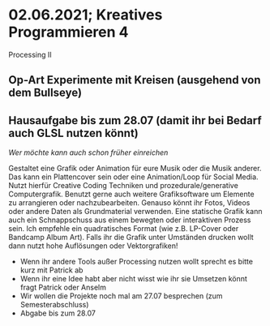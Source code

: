 # 02.06.2021; Kreatives Programmieren 4

Processing II

## Op-Art Experimente mit Kreisen (ausgehend von dem Bullseye)

## Hausaufgabe bis zum 28.07 (damit ihr bei Bedarf auch GLSL nutzen könnt)

*Wer möchte kann auch schon früher einreichen*

Gestaltet eine Grafik oder Animation für eure Musik oder die Musik anderer. Das kann ein Plattencover sein oder eine Animation/Loop für Social Media. Nutzt hierfür Creative Coding Techniken und prozedurale/generative Computergrafik. Benutzt gerne auch weitere Grafiksoftware um Elemente zu arrangieren oder nachzubearbeiten. Genauso könnt ihr Fotos, Videos oder andere Daten als Grundmaterial verwenden. Eine statische Grafik kann auch ein Schnappschuss aus einem bewegten oder interaktiven Prozess sein. Ich empfehle ein quadratisches Format (wie z.B. LP-Cover oder Bandcamp Album Art). Falls ihr die Grafik unter Umständen drucken wollt dann nutzt hohe Auflösungen oder Vektorgrafiken!

* Wenn ihr andere Tools außer Processing nutzen wollt sprecht es bitte kurz mit Patrick ab
* Wenn ihr eine Idee habt aber nicht wisst wie ihr sie Umsetzen könnt fragt Patrick oder Anselm
* Wir wollen die Projekte noch mal am 27.07 besprechen (zum Semesterabschluss)
* Abgabe bis zum 28.07